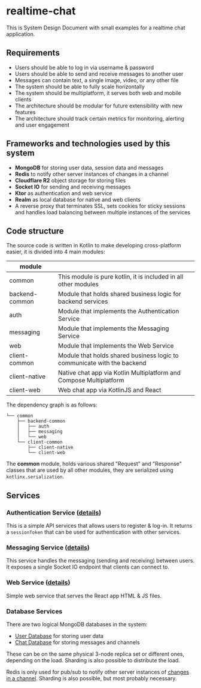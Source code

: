# realtime-chat
This is System Design Document with small examples for a realtime chat application.

## Requirements
- Users should be able to log in via username & password
- Users should be able to send and receive messages to another user
- Messages can contain text, a single image, video, or any other file
- The system should be able to fully scale horizontally
- The system should be multiplatform, it serves both web and mobile clients
- The architecture should be modular for future extensibility with new features
- The architecture should track certain metrics for monitoring, alerting and user engagement

## Frameworks and technologies used by this system
- **MongoDB** for storing user data, session data and messages
- **Redis** to notify other server instances of changes in a channel
- **Cloudflare R2** object storage for storing files
- **Socket IO** for sending and receiving messages
- **Ktor** as authentication and web service
- **Realm** as local database for native and web clients
- A reverse proxy that terminates SSL, sets cookies for sticky sessions and handles load balancing between multiple instances of the services

## Code structure
The source code is written in Kotlin to make developing cross-platform easier, it is divided into 4 main modules:

| module         |                                                                         |
|----------------|-------------------------------------------------------------------------|
| common         | This module is pure kotlin, it is included in all other modules         |
| backend-common | Module that holds shared business logic for backend services            |
| auth           | Module that implements the Authentication Service                       |
| messaging      | Module that implements the Messaging Service                            |
| web            | Module that implements the Web Service                                  |
| client-common  | Module that holds shared business logic to communicate with the backend |
| client-native  | Native chat app via Kotlin Multiplatform and Compose Multiplatform      |
| client-web     | Web chat app via KotlinJS and React                                     |

The dependency graph is as follows:
```
└── common
    ├── backend-common
    │   ├── auth
    │   ├── messaging
    │   └── web
    └── client-common
        ├── client-native
        └── client-web   
```

The **common** module, holds various shared "Request" and "Response" classes that are used by all other modules, they are serialized using `kotlinx.serialization`.

## Services

### Authentication Service ([details](AUTHENTICATION_SERVICE.md))
This is a simple API services that allows users to register & log-in. 
It returns a `sessionToken` that can be used for authentication with other services.

### Messaging Service ([details](MESSAGING_SERVICE.md))
This service handles the messaging (sending and receiving) between users. 
It exposes a single Socket IO endpoint that clients can connect to. 

### Web Service ([details](WEB_SERVICE.md))
Simple web service that serves the React app HTML & JS files.

### Database Services
There are two logical MongoDB databases in the system:
- [User Database](USER_DATABASE.md) for storing user data
- [Chat Database](CHAT_DATABASE.md) for storing messages and channels

These can be on the same physical 3-node replica set or different ones, depending on the load.
Sharding is also possible to distribute the load.

Redis is only used for pub/sub to notify other server instances 
of [changes in a channel](MESSAGING_SERVICE.md#channel-changes). Sharding is also possible, but most probably necessary.